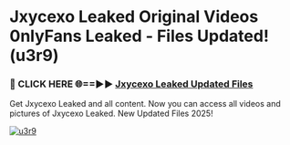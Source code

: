 # Jxycexo Leaked Original Videos 0nlyFans Leaked - Files Updated! (u3r9)

<h3>🔴 CLICK HERE 🌐==►► <a href="https://tinyurl.com/2jnfzry5" rel="nofollow">Jxycexo Leaked Updated Files</a></h3>

Get Jxycexo Leaked and all content. Now you can access all videos and pictures of Jxycexo Leaked. New Updated Files 2025!

[![u3r9](https://i.imgur.com/GyGTBgg.gif)](https://tinyurl.com/2jnfzry5)
